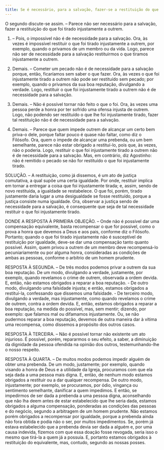 ```yaml
---
title: Se é necessário, para a salvação, fazer-se a restituição do que foi tirado injustamente a outrem
---
```


O segundo discute-se assim. – Parece não ser necessário para a salvação, fazer a restituição do que foi tirado injustamente a outrem.  

1. – Pois, o impossível não é de necessidade para a salvação. Ora, às vezes é impossível restituir o que foi tirado injustamente a outrem, por exemplo, quando o privamos de um membro ou da vida. Logo, parece não ser de necessidade para a salvação restituirmos o que tiramos injustamente a outrem.  

2. Demais. – Cometer um pecado não é de necessidade para a salvação porque, então, ficaríamos sem saber o que fazer. Ora, às vezes o que foi injustamente tirado a outrem não pode ser restituído sem pecado; por exemplo, quando o privamos da sua boa reputação, divulgando a verdade. Logo, restituir o que foi injustamente tirado a outrem não é de necessidade para a salvação.  

3. Demais. – Não é possível tornar não feito o que o foi. Ora, às vezes uma pessoa perde a honra por ter sofrido uma ofensa injusta de outrem. Logo, não podendo ser restituído o que lhe foi injustamente tirado, fazer tal restituição não é de necessidade para a salvação.  

4. Demais. – Parece que quem impede outrem de alcançar um certo bem priva-o dele, porque faltar pouco é quase não faltar, como diz o Filósofo. Ora, quem o impede de alcançar uma prebenda, ou um bem semelhante, parece não estar obrigado a restituí-lo, pois que, às vezes, não o poderia. Logo, restituir o que foi injustamente tirado a outrem não é de necessidade para a salvação.  Mas, em contrário, diz Agostinho: não é remitido o pecado se não for restituído o que foi injustamente tirado.  

SOLUÇÃO. – A restituição, como já dissemos, é um ato de justiça comutativa, a qual supõe uma certa igualdade. Por onde, restituir implica em tornar a entregar a coisa que foi injustamente tirada; e, assim, sendo de novo restituída, a igualdade se restabelece. O que foi, porém, tirado justamente daria lugar a uma desigualdade se fosse restituído, porque a justiça consiste numa igualdade. Ora, observar a justiça sendo de necessidade para a salvação, é consequente que seja de tal necessidade restituir o que foi injustamente tirado.  

DONDE A RESPOSTA À PRIMEIRA OBJEÇÃO. – Onde não é possível dar uma compensação equivalente, basta recompensar o que for possível, como o prova a honra que devemos a Deus e aos pais, conforme diz o Filósofo. Portanto; quando o que foi tirado injustamente não é susceptível de restituição por igualdade, deve-se dar uma compensação tanto quanto possível. Assim, quem privou a outrem de um membro deve recompensá-lo pecuniariamente ou por alguma honra, consideradas as condições de ambas as pessoas, conforme o arbítrio de um homem prudente.  

RESPOSTA À SEGUNDA. – De três modos podemos privar a outrem da sua boa reputação. De um modo, divulgando a verdade, justamente, por exemplo, quando revelamos o crime de outrem, observada a ordem devida. E, então, não estamos obrigados a reparar a boa reputação. - De outro modo, divulgando uma falsidade injusta; e então, estamos obrigados a restituí-la, confessando que dissemos uma falsidade. - De terceiro modo, divulgando a verdade, mas injustamente, como quando revelamos o crime de outrem, contra a ordem devida. E, então, estamos obrigados a reparar a boa reputação, na medida do possível, mas, sem mentir; dizendo, por exemplo: que falamos mal ou difamamos injustamente. Ou, se não pudermos reparar a boa reputação, devemos de outra maneira dar à vítima uma recompensa, como dissemos a propósito dos outros casos.  

RESPOSTA À TERCEIRA. – Não é possível tornar não existente um ato injurioso. É possível, porém, repararmos o seu efeito, a saber, a diminuição da dignidade da pessoa ofendida na opinião dos outros, testemunhando-lhe o nosso respeito.  

RESPOSTA À QUARTA. – De muitos modos podemos impedir alguém de obter uma prebenda. De um modo, justamente; por exemplo, quando visando a honra de Deus e a utilidade da Igreja, procuramos com que ela seja dada a uma pessoa mais digna. E, então, de nenhum modo estamos obrigados a restituir ou a dar qualquer recompensa. De outro modo, injustamente; por exemplo, se procuramos, por ódio, vingança ou sentimento semelhante, danificar a quem impedimos. E então, se impedirmos de ser dada a prebenda a uma pessoa digna, aconselhando que não lha deem antes de estar estabelecido que lhe seria dada, estamos obrigados a alguma compensação, ponderadas as condições das pessoas e do negócio, segundo a arbitragem de um homem prudente. Não estamos porém obrigados a recompensar por igualdade, porque a prebenda ainda não fora obtida e podia não o ser, por muitos impedimentos. Se, porém já estava estabelecido que a prebenda devia ser dada a alguém e, por uma causa indevida, fizemos com que essa doação fosse revogada, seria isso o mesmo que tirá-la a quem já a possuía. E, portanto estamos obrigados à restituição do equivalente, mas, contudo, segundo as nossas posses.